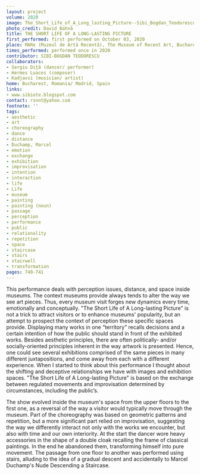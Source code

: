 ```yaml
---
layout: project
volume: 2020
image: The_Short_Life_of_A_Long_lasting_Picture--Sibi_Bogdan_Teodorescu.jpg
photo_credit: David Bahnă
title: THE SHORT LIFE OF A LONG-LASTING PICTURE
first_performed: first performed on October 03, 2020
place: MARe (Muzeul de Artă Recentă), The Museum of Recent Art, Bucharest
times_performed: performed once in 2020
contributor: SIBI-BOGDAN TEODORESCU
collaborators:
- Sergiu Diță (dancer/ performer)
- Hermes Luaces (composer)
- Kadjavsi (musician/ artist)
home: Bucharest, Romania/ Madrid, Spain
links:
- www.sibiote.blogspot.com
contact: rsnnt@yahoo.com
footnote: ''
tags:
- aesthetic
- art
- choreography
- dance
- distance
- Duchamp, Marcel
- emotion
- exchange
- exhibition
- improvisation
- intention
- interaction
- life
- Life
- museum
- painting
- painting (noun)
- passage
- perception
- performance
- public
- relationality
- repetition
- space
- staircase
- stairs
- stairwell
- transformation
pages: 740-741
---
```


This performance deals with perception issues, distance, and space inside museums. The context museums provide always tends to alter the way we see art pieces. Thus, every museum visit forges new dynamics every time, emotionally and conceptually. "The Short Life of A Long-lasting Picture" is not a trick to attract visitors or to enhance museums' popularity, but an attempt to prospect the context of perception these specific spaces provide. Displaying many works in one “territory” recalls decisions and a certain intention of how the public should stand in front of the exhibited works. Besides aesthetic principles, there are often politically- and/or socially-oriented principles inherent in the way artwork is presented. Hence, one could see several exhibitions comprised of the same pieces in many different juxtapositions, and come away from each with a different experience. When I started to think about this performance I thought about the shifting and deceptive relationships we have with images and exhibition spaces. "The Short Life of A Long-lasting Picture" is based on the exchange between regulated movements and improvisation determined by circumstances, including the public’s. 

The show evolved inside the museum's space from the upper floors to the first one, as a reversal of the way a visitor would typically move through the museum. Part of the choreography was based on geometric patterns and repetition, but a more significant part relied on improvisation, suggesting the way we differently interact not only with the works we encounter, but also with time and our own interiority. At the start the dancer wore heavy accessories in the shape of a double cloak recalling the frame of classical paintings. In the end he abandoned them, transforming himself into pure movement. The passage from one floor to another was performed using stairs, alluding to the idea of a gradual descent and accidentally to Marcel Duchamp's <span class="ITALIC">Nude Descending a Staircase</span>.